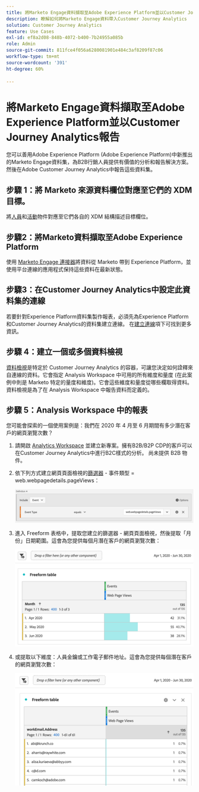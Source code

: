 ```yaml
---
title: 將Marketo Engage資料擷取至Adobe Experience Platform並以Customer Journey Analytics報告
description: 瞭解如何將Marketo Engage資料帶入Customer Journey Analytics
solution: Customer Journey Analytics
feature: Use Cases
exl-id: ef8a2d08-848b-4072-b400-7b24955a085b
role: Admin
source-git-commit: 811fce4f056a6280081901e484c3af8209f87c06
workflow-type: tm+mt
source-wordcount: '391'
ht-degree: 60%

---
```


# 將Marketo Engage資料擷取至Adobe Experience Platform並以Customer Journey Analytics報告

您可以善用Adobe Experience Platform (Adobe Experience Platform)中新推出的Marketo Engage資料集，為B2B行銷人員提供有價值的分析和報告解決方案。 然後在Adobe Customer Journey Analytics中報告這些資料集。

## 步驟 1：將 Marketo 來源資料欄位對應至它們的 XDM 目標。

將[人員](https://experienceleague.adobe.com/docs/experience-platform/sources/connectors/adobe-applications/mapping/marketo.html?lang=tw#persons)和[活動](https://experienceleague.adobe.com/docs/experience-platform/sources/connectors/adobe-applications/mapping/marketo.html?lang=tw#activities)物件對應至它們各自的 XDM 結構描述目標欄位。

## 步驟2：將Marketo資料擷取至Adobe Experience Platform

使用 [Marketo Engage 連接器](https://experienceleague.adobe.com/docs/experience-platform/sources/connectors/adobe-applications/marketo/marketo.html?lang=tw)將資料從 Marketo 帶到 Experience Platform，並使用平台連線的應用程式保持這些資料在最新狀態。

## 步驟3：在Customer Journey Analytics中設定此資料集的連線

若要針對Experience Platform資料集製作報表，必須先為Experience Platform和Customer Journey Analytics的資料集建立連線。 在[建立連線](https://experienceleague.adobe.com/docs/analytics-platform/using/cja-connections/create-connection.html?lang=tw)項下可找到更多資訊。

## 步驟 4：建立一個或多個資料檢視

[資料檢視](/help/data-views/data-views.md)是特定於 Customer Journey Analytics 的容器，可讓您決定如何詮釋來自連線的資料。它會指定 Analysis Workspace 中可用的所有維度和量度 (在此案例中則是 Marketo 特定的量度和維度)。它會這些維度和量度從哪些欄取得資料。資料檢視是為了在 Analysis Workspace 中報告資料而定義的。

## 步驟 5：Analysis Workspace 中的報表

您可能會探索的一個使用案例是：我們在 2020 年 4 月至 6 月期間有多少潛在客戶的網頁瀏覽次數？

1. 請開啟 [Analytics Workspace](/help/analysis-workspace/home.md) 並建立新專案。擁有B2B/B2P CDP的客戶可以在Customer Journey Analytics中進行B2C樣式的分析。 尚未提供 B2B 物件。

1. 依下列方式建立網頁頁面檢視的[篩選器](/help/components/filters/create-filters.md) - 事件類型 = web.webpagedetails.pageViews：

   ![顯示事件和事件型別的定義視窗](../assets/marketo-filter.png)

1. 進入 Freeform 表格中，提取您建立的篩選器 - 網頁頁面檢視，然後提取「月份」日期範圍。這會為您提供每個月潛在客戶的網頁瀏覽次數：

   ![自由表格，依月份顯示事件。](../assets/marketo-freeform.png)

1. 或提取以下維度：人員金鑰或工作電子郵件地址。這會為您提供每個潛在客戶的網頁瀏覽次數：

   ![自由表格，顯示事件和workEmail.Address與網頁檢視。](../assets/marketo-freeform2.png)
